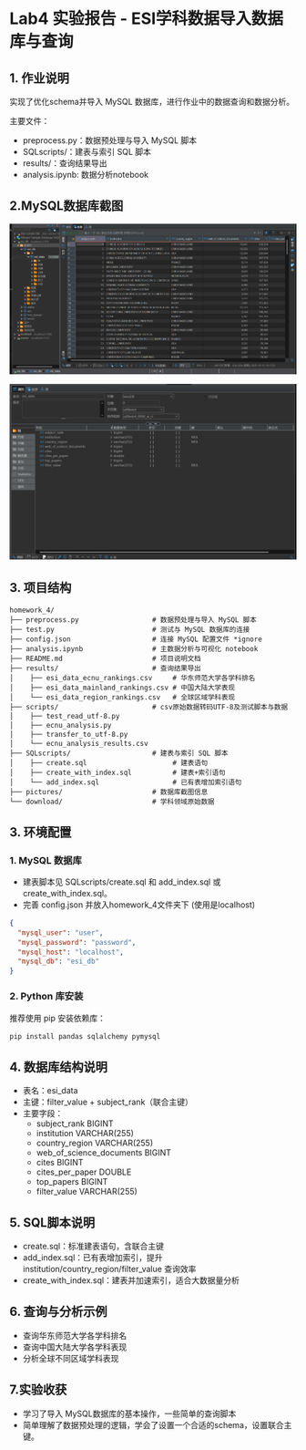 # Lab4 实验报告 - ESI学科数据导入数据库与查询

## 1. 作业说明
实现了优化schema并导入 MySQL 数据库，进行作业中的数据查询和数据分析。

主要文件：
- preprocess.py：数据预处理与导入 MySQL 脚本
- SQLscripts/：建表与索引 SQL 脚本
- results/：查询结果导出
- analysis.ipynb: 数据分析notebook  

## 2.MySQL数据库截图

![数据库数据](pictures/data.png)  

![数据库属性](pictures/attr.png)

## 3. 项目结构

```
homework_4/
├── preprocess.py                  # 数据预处理与导入 MySQL 脚本
├── test.py                        # 测试与 MySQL 数据库的连接
├── config.json                    # 连接 MySQL 配置文件 *ignore
├── analysis.ipynb                 # 主数据分析与可视化 notebook
├── README.md                      # 项目说明文档
├── results/                       # 查询结果导出
│    ├── esi_data_ecnu_rankings.csv     # 华东师范大学各学科排名
│    ├── esi_data_mainland_rankings.csv # 中国大陆大学表现
│    └── esi_data_region_rankings.csv   # 全球区域学科表现
├── scripts/                       # csv原始数据转码UTF-8及测试脚本与数据
│    ├── test_read_utf-8.py   
│    ├── ecnu_analysis.py
│    ├── transfer_to_utf-8.py
│    └── ecnu_analysis_results.csv
├── SQLscripts/                    # 建表与索引 SQL 脚本
│    ├── create.sql                     # 建表语句
│    ├── create_with_index.sql          # 建表+索引语句
│    └── add_index.sql                  # 已有表增加索引语句
├── pictures/                      # 数据库截图信息
└── download/                      # 学科领域原始数据
```

## 3. 环境配置

### 1. MySQL 数据库
- 建表脚本见 SQLscripts/create.sql 和 add_index.sql 或 create_with_index.sql。
- 完善 config.json 并放入homework_4文件夹下 (使用是localhost)
```json
{
  "mysql_user": "user",
  "mysql_password": "password",
  "mysql_host": "localhost",
  "mysql_db": "esi_db"
}
```

### 2. Python 库安装
推荐使用 pip 安装依赖库：
```bash
pip install pandas sqlalchemy pymysql
```

## 4. 数据库结构说明

- 表名：esi_data
- 主键：filter_value + subject_rank（联合主键）
- 主要字段：
  - subject_rank BIGINT
  - institution VARCHAR(255)
  - country_region VARCHAR(255)
  - web_of_science_documents BIGINT
  - cites BIGINT
  - cites_per_paper DOUBLE
  - top_papers BIGINT
  - filter_value VARCHAR(255)

## 5. SQL脚本说明
- create.sql：标准建表语句，含联合主键
- add_index.sql：已有表增加索引，提升 institution/country_region/filter_value 查询效率
- create_with_index.sql：建表并加速索引，适合大数据量分析

## 6. 查询与分析示例
- 查询华东师范大学各学科排名
- 查询中国大陆大学各学科表现
- 分析全球不同区域学科表现

## 7.实验收获
- 学习了导入 MySQL数据库的基本操作，一些简单的查询脚本
- 简单理解了数据预处理的逻辑，学会了设置一个合适的schema，设置联合主键。
